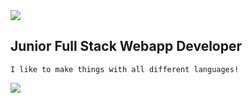 <img src="https://capsule-render.vercel.app/api?type=waving&color=gradient&height=250&text=ETHAN.md&animation=scaleIn" />

<div style="text-algin: center;">
    <h2>Junior Full Stack Webapp Developer</h2>

    I like to make things with all different languages!
</div>

<img src="https://capsule-render.vercel.app/api?type=waving&color=gradient&height=250&section=footer" />
